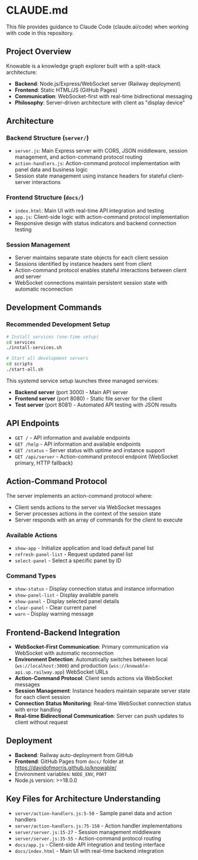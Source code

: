 # CLAUDE.md

This file provides guidance to Claude Code (claude.ai/code) when working with code in this repository.

## Project Overview

Knowable is a knowledge graph explorer built with a split-stack architecture:
- **Backend**: Node.js/Express/WebSocket server (Railway deployment)
- **Frontend**: Static HTML/JS (GitHub Pages)
- **Communication**: WebSocket-first with real-time bidirectional messaging
- **Philosophy**: Server-driven architecture with client as "display device"

## Architecture

### Backend Structure (`server/`)
- `server.js`: Main Express server with CORS, JSON middleware, session management, and action-command protocol routing
- `action-handlers.js`: Action-command protocol implementation with panel data and business logic
- Session state management using instance headers for stateful client-server interactions

### Frontend Structure (`docs/`)
- `index.html`: Main UI with real-time API integration and testing
- `app.js`: Client-side logic with action-command protocol implementation
- Responsive design with status indicators and backend connection testing

### Session Management
- Server maintains separate state objects for each client session
- Sessions identified by instance headers sent from client
- Action-command protocol enables stateful interactions between client and server
- WebSocket connections maintain persistent session state with automatic reconnection

## Development Commands

### Recommended Development Setup
```bash
# Install services (one-time setup)
cd services
./install-services.sh

# Start all development servers
cd scripts
./start-all.sh
```

This systemd service setup launches three managed services:
- **Backend server** (port 3000) - Main API server
- **Frontend server** (port 8080) - Static file server for the client  
- **Test server** (port 8081) - Automated API testing with JSON results

## API Endpoints

- `GET /` - API information and available endpoints
- `GET /help` - API information and available endpoints
- `GET /status` - Server status with uptime and instance support
- `GET /api/server` - Action-command protocol endpoint (WebSocket primary, HTTP fallback)

## Action-Command Protocol

The server implements an action-command protocol where:
- Client sends actions to the server via WebSocket messages
- Server processes actions in the context of the session state
- Server responds with an array of commands for the client to execute

### Available Actions
- `show-app` - Initialize application and load default panel list
- `refresh-panel-list` - Request updated panel list
- `select-panel` - Select a specific panel by ID

### Command Types
- `show-status` - Display connection status and instance information
- `show-panel-list` - Display available panels
- `show-panel` - Display selected panel details
- `clear-panel` - Clear current panel
- `warn` - Display warning message

## Frontend-Backend Integration

- **WebSocket-First Communication**: Primary communication via WebSocket with automatic reconnection
- **Environment Detection**: Automatically switches between local (`ws://localhost:3000`) and production (`wss://knowable-api.up.railway.app`) WebSocket URLs
- **Action-Command Protocol**: Client sends actions via WebSocket messages
- **Session Management**: Instance headers maintain separate server state for each client session
- **Connection Status Monitoring**: Real-time WebSocket connection status with error handling
- **Real-time Bidirectional Communication**: Server can push updates to client without request

## Deployment

- **Backend**: Railway auto-deployment from GitHub
- **Frontend**: GitHub Pages from `docs/` folder at https://davidofmorris.github.io/knowable/
- Environment variables: `NODE_ENV`, `PORT`
- Node.js version: >=18.0.0

## Key Files for Architecture Understanding

- `server/action-handlers.js:5-50` - Sample panel data and action handlers
- `server/action-handlers.js:75-150` - Action handler implementations
- `server/server.js:15-27` - Session management middleware
- `server/server.js:35-55` - Action-command protocol routing
- `docs/app.js` - Client-side API integration and testing interface
- `docs/index.html` - Main UI with real-time backend integration